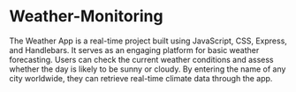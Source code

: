 # Weather-Monitoring
The Weather App is a real-time project built using JavaScript, CSS, Express, and Handlebars. It serves as an engaging platform for basic weather forecasting. Users can check the current weather conditions and assess whether the day is likely to be sunny or cloudy. By entering the name of any city worldwide, they can retrieve real-time climate data through the app.
